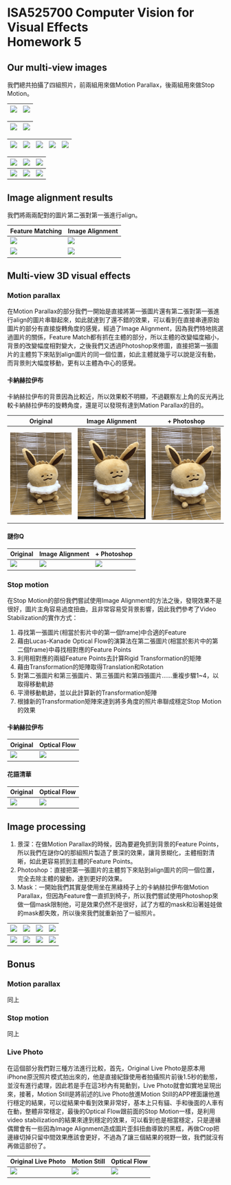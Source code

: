 ISA525700 Computer Vision for Visual Effects<br/>Homework 5
===

## Our multi-view images

我們總共拍攝了四組照片，前兩組用來做Motion Parallax，後兩組用來做Stop Motion。

|![](https://i.imgur.com/fA6yeZy.jpg)|![](https://i.imgur.com/93JqKpR.jpg)|
|---|---|

|![](https://i.imgur.com/fFutD1h.jpg)|![](https://i.imgur.com/D1WdwNN.jpg)|
|---|---|

|![](https://i.imgur.com/hebv2Ox.jpg)|![](https://i.imgur.com/2U5PVdN.jpg)|![](https://i.imgur.com/2zQVn2c.jpg)|![](https://i.imgur.com/UJbqZ62.jpg)|![](https://i.imgur.com/pOJATKV.jpg)|
|---|---|---|---|---|

|![](https://i.imgur.com/JKAwwsY.jpg)|![](https://i.imgur.com/pyhj5RW.jpg)|![](https://i.imgur.com/lmOvssv.jpg)|
|---|---|---|
|![](https://i.imgur.com/0vsnzsc.jpg)|![](https://i.imgur.com/BJU9a88.jpg)|![](https://i.imgur.com/uMxsrdn.jpg)|

## Image alignment results

我們將兩兩配對的圖片第二張對第一張進行align。

|Feature Matching|Image Alignment|
|---|---|
|![](https://i.imgur.com/DvU7O2K.jpg)|![](https://i.imgur.com/ePyE7QB.jpg)|
|![](https://i.imgur.com/vZacpcC.jpg)|![](https://i.imgur.com/tNMMsMM.jpg)|

## Multi-view 3D visual effects

### Motion parallax

在Motion Parallax的部分我們一開始是直接將第一張圖片還有第二張對第一張進行align的圖片串聯起來，如此就達到了還不錯的效果，可以看到在直接串連原始圖片的部分有直接旋轉角度的感覺，經過了Image Alignment，因為我們特地挑選過圖片的關係，Feature Match都有抓在主體的部分，所以主體的改變幅度縮小，背景的改變幅度相對變大，之後我們又透過Photoshop來修圖，直接把第一張圖片的主體剪下來貼到align圖片的同一個位置，如此主體就幾乎可以說是沒有動，而背景則大幅度移動，更有以主體為中心的感覺。

#### 卡納赫拉伊布

卡納赫拉伊布的背景因為比較近，所以效果較不明顯，不過觀察左上角的反光再比較卡納赫拉伊布的旋轉角度，還是可以發現有達到Mation Parallax的目的。

|Original|Image Alignment|+ Photoshop|
|---|---|---|
|<img src="./Results/Eve2_Origin.gif">|<img src="./Results/Eve2_IS.gif">|<img src="./Results/Eve2_PS.gif">|

#### 謎你Q

|Original|Image Alignment|+ Photoshop|
|---|---|---|
|<img src="./Results/Q_Original_12.gif">|<img src="./Results/Q_Aligned_12.gif">|<img src="./Results/Q_PS.gif">|

### Stop motion

在Stop Motion的部份我們嘗試使用Image Alignment的方法之後，發現效果不是很好，圖片主角容易過度扭曲，且非常容易受背景影響，因此我們參考了Video Stabilization的實作方式：
1. 尋找第一張圖片(相當於影片中的第一個frame)中合適的Feature
2. 藉由Lucas-Kanade Optical Flow的演算法在第二張圖片(相當於影片中的第二個frame)中尋找相對應的Feature Points
3. 利用相對應的兩組Feature Points去計算Rigid  Transformation的矩陣
4. 藉由Transformation的矩陣取得Translation和Rotation
5. 對第二張圖片和第三張圖片、第三張圖片和第四張圖片......重複步驟1~4，以取得移動軌跡
6. 平滑移動軌跡，並以此計算新的Transformation矩陣
7. 根據新的Transformation矩陣來達到將多角度的照片串聯成穩定Stop Motion的效果

#### 卡納赫拉伊布

|Original|Optical Flow|
|---|---|
|<img src="./Results/Eve1_Origin.gif">|<img src="./Results/Eve1_IS.gif">|

#### 花語清華

|Original|Optical Flow|
|---|---|
|<img src="./Results/Flower_Origin.gif">|<img src="./Results/Flower_IS.gif">|

## Image processing

1. 景深：在做Motion Parallax的時候，因為要避免抓到背景的Feature Points，所以我們在謎你Q的那組照片製造了景深的效果，讓背景糊化，主體相對清晰，如此更容易抓到主體的Feature Points。
2. Photoshop：直接把第一張圖片的主體剪下來貼到align圖片的同一個位置，完全去除主體的變動，達到更好的效果。
3. Mask：一開始我們其實是使用坐在黑綠椅子上的卡納赫拉伊布做Motion Parallax，但因為Feature會一直抓到椅子，所以我們嘗試使用Photoshop來做一個mask限制他，可是效果仍然不是很好，試了方框的mask和沿著娃娃做的mask都失敗，所以後來我們就重新拍了一組照片。

|![](https://i.imgur.com/xsH3srn.png)|![](https://i.imgur.com/ZHzmcE6.png)|![](https://i.imgur.com/bhEm4Iv.jpg)|![](https://i.imgur.com/3iQADdi.jpg)|
|---|---|---|---|
|![](https://i.imgur.com/HKuU9Ue.png)|![](https://i.imgur.com/CZAlsmM.png)|![](https://i.imgur.com/vprpGXS.jpg)|![](https://i.imgur.com/gR1Bxq2.jpg)|

## Bonus

### Motion parallax
同上

### Stop motion
同上

### Live Photo

在這個部分我們對三種方法進行比較，首先，Original Live Photo是原本用iPhone原況照片模式拍出來的，他是直接紀錄使用者拍攝照片前後1.5秒的動態，並沒有進行處理，因此若是手在這3秒內有晃動到，Live Photo就會如實地呈現出來，接著，Motion Still是將前述的Live Photo放進Motion Still的APP裡面讓他進行穩定的結果，可以從結果中看到效果非常好，基本上只有貓、手和後面的人車有在動，整體非常穩定，最後的Optical Flow跟前面的Stop Motion一樣，是利用video stabilization的結果來達到穩定的效果，可以看到也是相當穩定，只是邊緣偶爾會有一些因為Image Alignment造成圖片歪斜扭曲導致的黑框，再做Crop把邊緣切掉只留中間效果應該會更好，不過為了讓三個結果的視野一致，我們就沒有再做這部份了。

|Original Live Photo|Motion Still|Optical Flow|
|---|---|---|
|<img src="./Results/Cat_LivePhoto.gif">|<img src="./Results/Cat_MotionStill.gif">|<img src="./Results/Cat_Code.gif">|
